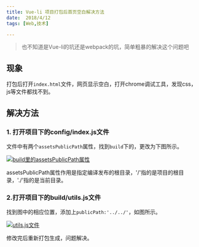 ```yaml
---
title: Vue-li 项目打包后首页空白解决方法
date:  2018/4/12
tags: [Web,技术]

---
```


> 也不知道是Vue-li的坑还是webpack的坑，简单粗暴的解决这个问题吧

<!--more-->

## 现象
打包后打开`index.html`文件，网页显示空白，打开chrome调试工具，发现css，js等文件都找不到。

## 解决方法
### 1. 打开项目下的config/index.js文件
文件中有两个`assetsPublicPath`属性，找到`build`下的，更改为下图所示。

[![build里的assetsPublicPath属性](https://i.loli.net/2018/04/12/5aceb7d71d42a.jpg)](https://i.loli.net/2018/04/12/5aceb7d71d42a.jpg)

assetsPublicPath属性作用是指定编译发布的根目录，'/'指的是项目的根目录，'./'指的是当前目录。

### 2.打开项目下的build/utils.js文件
找到图中的相应位置，添加上`publicPath:'../../'`，如图所示。

[![utils.js文件](https://i.loli.net/2018/04/12/5acebbfba4cd2.jpg)](https://i.loli.net/2018/04/12/5acebbfba4cd2.jpg)

修改完后重新打包生成，问题解决。

